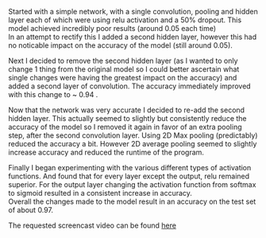 Started with a simple network, with a single convolution, pooling and hidden layer
each of which were using relu activation and a 50% dropout. This model achieved incredibly poor results
(around 0.05 each time)  
In an attempt to rectify this I added a second hidden layer, however this had no noticable impact on the
accuracy of the model (still around 0.05).

Next I decided to remove the second hidden layer (as I wanted to only change 1 thing from the original model
so I could better ascertain what single changes were having the greatest impact on the accuracy) and added
a second layer of convolution. The accuracy immediately improved with this change to ~ 0.94 .

Now that the network was very accurate I decided to re-add the second hidden layer. This actually seemed to slightly but
consistently reduce the accuracy of the model so I removed it again in favor of an extra pooling step, after the second
convolution layer. Using 2D Max pooling (predictably) reduced the accuracy a bit. However 2D average pooling seemed to
slightly increase accuracy and reduced the runtime of the program.

Finally I began experimenting with the various different types of activation functions. And found that for every layer
except the output, relu remained superior. For the output layer changing the activation function from softmax to sigmoid
resulted in a consistent increase in accuracy.  
Overall the changes made to the model result in an accuracy on the test set of about 0.97.  

The requested screencast video can be found [here](https://youtu.be/d2od2MtLMo4)

